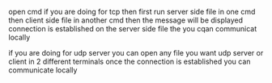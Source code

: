 open cmd
if you are doing for tcp 
then first run server side file in one cmd
then client side file in another cmd
then the message will be displayed connection is established on the server side file
the you cqan communicat locally

if you are doing for udp server
you can open any file you want udp server or client in 2 different terminals
once the connection is established you can communicate locally



